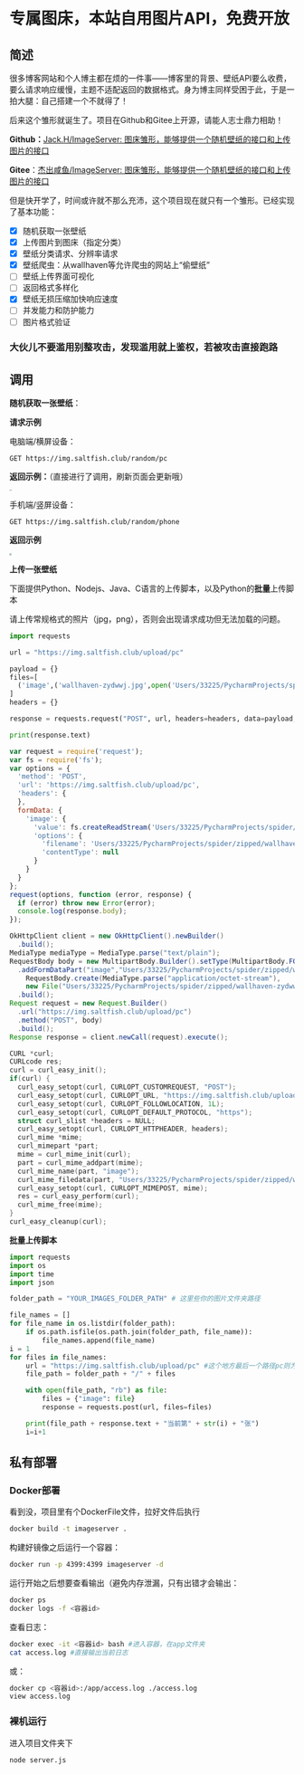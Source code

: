 

# 专属图床，本站自用图片API，免费开放



## 简述

很多博客网站和个人博主都在烦的一件事——博客里的背景、壁纸API要么收费，要么请求响应缓慢，主题不适配返回的数据格式。身为博主同样受困于此，于是一拍大腿：自己搭建一个不就得了！

后来这个雏形就诞生了。项目在Github和Gitee上开源，请能人志士鼎力相助！

**Github：**[Jack.H/ImageServer: 图床雏形，能够提供一个随机壁纸的接口和上传图片的接口](https://github.com/JackARK/ImageServer)

**Gitee**：[杰出咸鱼/ImageServer: 图床雏形，能够提供一个随机壁纸的接口和上传图片的接口](https://gitee.com/jackhartwell/ImageServer.git)

但是快开学了，时间或许就不那么充沛，这个项目现在就只有一个雏形。已经实现了基本功能：

- [x] 随机获取一张壁纸
- [x] 上传图片到图床（指定分类）
- [x] 壁纸分类请求、分辨率请求
- [x] 壁纸爬虫：从wallhaven等允许爬虫的网站上“偷壁纸”
- [ ] 壁纸上传界面可视化
- [ ] 返回格式多样化
- [x] 壁纸无损压缩加快响应速度
- [ ] 并发能力和防护能力
- [ ] 图片格式验证

### 大伙儿不要滥用别整攻击，发现滥用就上鉴权，若被攻击直接跑路

## 调用

**随机获取一张壁纸**：

**请求示例**

电脑端/横屏设备：

```http
GET https://img.saltfish.club/random/pc 
```

**返回示例：**（直接进行了调用，刷新页面会更新哦）

<img src="https://img.saltfish.club/random/pc" alt="img" style="zoom:10%;" />

手机端/竖屏设备：

```http
GET https://img.saltfish.club/random/phone
```

**返回示例**

<img src="https://img.saltfish.club/random/phone" style="zoom:25%;"  >





**上传一张壁纸**

下面提供Python、Nodejs、Java、C语言的上传脚本，以及Python的**批量**上传脚本

请上传常规格式的照片（jpg，png），否则会出现请求成功但无法加载的问题。

```python
import requests

url = "https://img.saltfish.club/upload/pc"

payload = {}
files=[
  ('image',('wallhaven-zydwwj.jpg',open('Users/33225/PycharmProjects/spider/zipped/wallhaven-zydwwj.jpg','rb'),'image/jpeg'))
]
headers = {}

response = requests.request("POST", url, headers=headers, data=payload, files=files)

print(response.text)


```

```javascript
var request = require('request');
var fs = require('fs');
var options = {
  'method': 'POST',
  'url': 'https://img.saltfish.club/upload/pc',
  'headers': {
  },
  formData: {
    'image': {
      'value': fs.createReadStream('Users/33225/PycharmProjects/spider/zipped/wallhaven-zydwwj.jpg'),
      'options': {
        'filename': 'Users/33225/PycharmProjects/spider/zipped/wallhaven-zydwwj.jpg',
        'contentType': null
      }
    }
  }
};
request(options, function (error, response) {
  if (error) throw new Error(error);
  console.log(response.body);
});
```

```java
OkHttpClient client = new OkHttpClient().newBuilder()
  .build();
MediaType mediaType = MediaType.parse("text/plain");
RequestBody body = new MultipartBody.Builder().setType(MultipartBody.FORM)
  .addFormDataPart("image","Users/33225/PycharmProjects/spider/zipped/wallhaven-zydwwj.jpg",
    RequestBody.create(MediaType.parse("application/octet-stream"),
    new File("Users/33225/PycharmProjects/spider/zipped/wallhaven-zydwwj.jpg")))
  .build();
Request request = new Request.Builder()
  .url("https://img.saltfish.club/upload/pc")
  .method("POST", body)
  .build();
Response response = client.newCall(request).execute();
```

```c
CURL *curl;
CURLcode res;
curl = curl_easy_init();
if(curl) {
  curl_easy_setopt(curl, CURLOPT_CUSTOMREQUEST, "POST");
  curl_easy_setopt(curl, CURLOPT_URL, "https://img.saltfish.club/upload/pc");
  curl_easy_setopt(curl, CURLOPT_FOLLOWLOCATION, 1L);
  curl_easy_setopt(curl, CURLOPT_DEFAULT_PROTOCOL, "https");
  struct curl_slist *headers = NULL;
  curl_easy_setopt(curl, CURLOPT_HTTPHEADER, headers);
  curl_mime *mime;
  curl_mimepart *part;
  mime = curl_mime_init(curl);
  part = curl_mime_addpart(mime);
  curl_mime_name(part, "image");
  curl_mime_filedata(part, "Users/33225/PycharmProjects/spider/zipped/wallhaven-zydwwj.jpg");
  curl_easy_setopt(curl, CURLOPT_MIMEPOST, mime);
  res = curl_easy_perform(curl);
  curl_mime_free(mime);
}
curl_easy_cleanup(curl);

```

**批量上传脚本**

```python
import requests
import os
import time
import json

folder_path = "YOUR_IMAGES_FOLDER_PATH" # 这里些你的图片文件夹路径

file_names = []
for file_name in os.listdir(folder_path):
    if os.path.isfile(os.path.join(folder_path, file_name)):
        file_names.append(file_name)
i = 1
for files in file_names:
    url = "https://img.saltfish.club/upload/pc" #这个地方最后一个路径pc则为横屏壁纸，phone则为竖屏壁纸
    file_path = folder_path + "/" + files

    with open(file_path, "rb") as file:
        files = {"image": file}
        response = requests.post(url, files=files)

    print(file_path + response.text + "当前第" + str(i) + "张")
    i=i+1

```

## 私有部署

### Docker部署

看到没，项目里有个DockerFile文件，拉好文件后执行

```bash
docker build -t imageserver .
```

构建好镜像之后运行一个容器：

```bash
docker run -p 4399:4399 imageserver -d
```

运行开始之后想要查看输出（避免内存泄漏，只有出错才会输出：

```bash
docker ps
docker logs -f <容器id>
```

查看日志：

```bash
docker exec -it <容器id> bash #进入容器，在app文件夹
cat access.log #直接输出当前日志
```

或：

```bash
docker cp <容器id>:/app/access.log ./access.log
view access.log
```



### 裸机运行

进入项目文件夹下

```bash
node server.js
```

